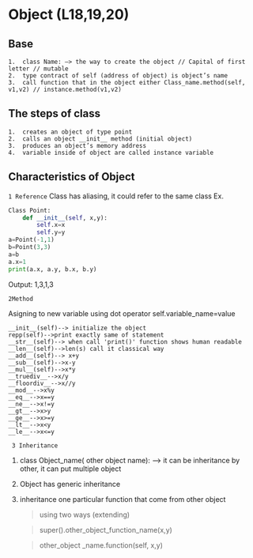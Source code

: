 # Object (L18,19,20)
## Base
	1.	class Name: —> the way to create the object // Capital of first letter // mutable 
	2.	type contract of self (address of object) is object’s name 
	3.	call function that in the object either Class_name.method(self, v1,v2) // instance.method(v1,v2) 

## The steps of class
	1.	creates an object of type point 
	2.	calls an object __init__ method (initial object)
	3.	produces an object’s memory address 
	4.	variable inside of object are called instance variable


## Characteristics of Object
`1 Reference`
Class has aliasing, it could refer to the same class 
Ex. 
```Python
Class Point:
	def __init__(self, x,y):
		self.x=x
		self.y=y
a=Point(-1,1)
b=Point(3,3)
a=b
a.x=1
print(a.x, a.y, b.x, b.y)
```
Output: 1,3,1,3

`2Method `

Asigning to new variable using dot operator self.variable_name=value
```
__init__(self)--> initialize the object
repp(self)-->print exactly same of statement
__str__(self)--> when call 'print()' function shows human readable
__len__(self)-->len(s) call it classical way
__add__(self)--> x+y
__sub__(self)-->x-y
__mul__(self)-->x*y
__truediv__-->x/y
__floordiv__-->x//y
__mod__-->x%y
__eq__-->x==y
__ne__-->x!=y
__gt__-->x>y
__ge__-->x>=y
__lt__-->x<y
__le__-->x<=y
```
` 3 Inheritance`
1. class Object_name( other object name): —> it can be inheritance by other, it can put multiple object
2. Object has generic inheritance 
3. inheritance one particular function that come from other object
	> using two ways (extending)
	
	> super().other_object_function_name(x,y)
	
	> other_object _name.function(self, x,y)


